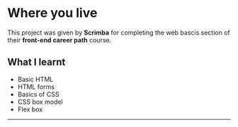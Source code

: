 # Where you live

This project was given by **Scrimba** for completing the web bascis section of their **front-end career path** course. 

## What I learnt

- Basic HTML
- HTML forms
- Basics of CSS
- CSS box model
- Flex box

<hr>
